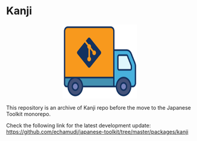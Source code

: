 # Kanji

<p align="center">
  <a href="https://github.com/echamudi/japanese-toolkit/tree/master/packages/kanji">
    <img src="https://raw.githubusercontent.com/echamudi/echamudi-docs/master/images/truck-git.svg" width="200" height="200">
  </a>
</p>

This repository is an archive of Kanji repo before the move to the Japanese Toolkit monorepo. 

Check the following link for the latest development update: https://github.com/echamudi/japanese-toolkit/tree/master/packages/kanji
